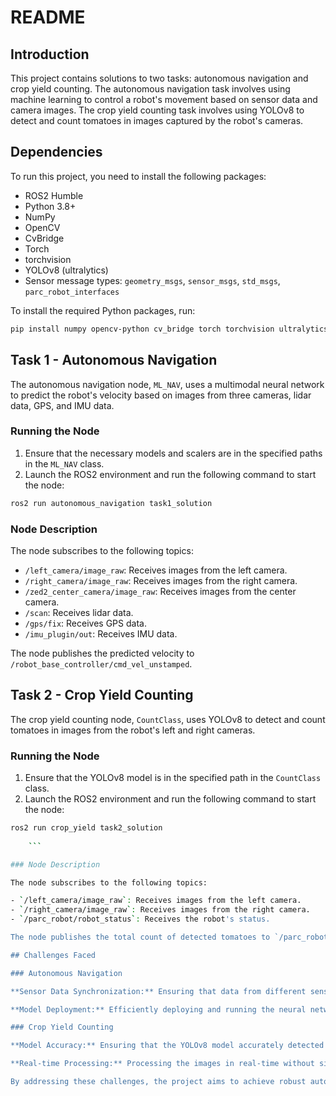 # README

## Introduction

This project contains solutions to two tasks: autonomous navigation and crop yield counting. The autonomous navigation task involves using machine learning to control a robot's movement based on sensor data and camera images. The crop yield counting task involves using YOLOv8 to detect and count tomatoes in images captured by the robot's cameras.

## Dependencies

To run this project, you need to install the following packages:

- ROS2 Humble
- Python 3.8+
- NumPy
- OpenCV
- CvBridge
- Torch
- torchvision
- YOLOv8 (ultralytics)
- Sensor message types: `geometry_msgs`, `sensor_msgs`, `std_msgs`, `parc_robot_interfaces`

To install the required Python packages, run:

```sh
pip install numpy opencv-python cv_bridge torch torchvision ultralytics 
```

## Task 1 - Autonomous Navigation

The autonomous navigation node, `ML_NAV`, uses a multimodal neural network to predict the robot's velocity based on images from three cameras, lidar data, GPS, and IMU data.

### Running the Node

1. Ensure that the necessary models and scalers are in the specified paths in the `ML_NAV` class.
2. Launch the ROS2 environment and run the following command to start the node:

```sh
ros2 run autonomous_navigation task1_solution

```

### Node Description

The node subscribes to the following topics:

- `/left_camera/image_raw`: Receives images from the left camera.
- `/right_camera/image_raw`: Receives images from the right camera.
- `/zed2_center_camera/image_raw`: Receives images from the center camera.
- `/scan`: Receives lidar data.
- `/gps/fix`: Receives GPS data.
- `/imu_plugin/out`: Receives IMU data.

The node publishes the predicted velocity to `/robot_base_controller/cmd_vel_unstamped`.

## Task 2 - Crop Yield Counting

The crop yield counting node, `CountClass`, uses YOLOv8 to detect and count tomatoes in images from the robot's left and right cameras.

### Running the Node

1. Ensure that the YOLOv8 model is in the specified path in the `CountClass` class.
2. Launch the ROS2 environment and run the following command to start the node:

```sh
ros2 run crop_yield task2_solution
    
    ```

### Node Description

The node subscribes to the following topics:

- `/left_camera/image_raw`: Receives images from the left camera.
- `/right_camera/image_raw`: Receives images from the right camera.
- `/parc_robot/robot_status`: Receives the robot's status.

The node publishes the total count of detected tomatoes to `/parc_robot/crop_yield`.

## Challenges Faced

### Autonomous Navigation

**Sensor Data Synchronization:** Ensuring that data from different sensors are synchronized was challenging. This was crucial for accurate predictions.

**Model Deployment:** Efficiently deploying and running the neural network on different hardware (CPU, GPU) required careful handling of device compatibility.

### Crop Yield Counting

**Model Accuracy:** Ensuring that the YOLOv8 model accurately detected tomatoes in different lighting conditions and backgrounds was a challenge.

**Real-time Processing:** Processing the images in real-time without significant delays required optimization of the detection pipeline.

By addressing these challenges, the project aims to achieve robust autonomous navigation and accurate crop yield estimation using state-of-the-art machine learning techniques.

